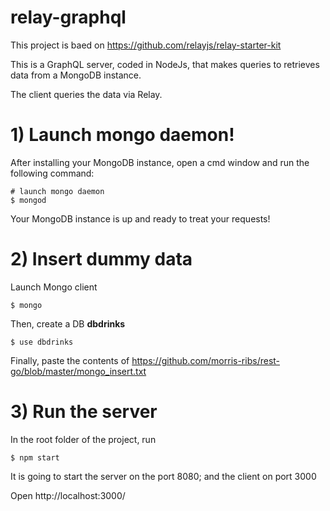 # relay-graphql

This project is baed on https://github.com/relayjs/relay-starter-kit

This is a GraphQL server, coded in NodeJs, that makes queries to retrieves data from a MongoDB instance.

The client queries the data via Relay.

# 1) Launch mongo daemon!

After installing your MongoDB instance, open a cmd window and run the following command:
```
# launch mongo daemon
$ mongod
```

Your MongoDB instance is up and ready to treat your requests!

# 2) Insert dummy data

Launch Mongo client
```
$ mongo
```

Then, create a DB **dbdrinks**

```
$ use dbdrinks
```

Finally, paste the contents of https://github.com/morris-ribs/rest-go/blob/master/mongo_insert.txt


# 3) Run the server

In the root folder of the project, run
```
$ npm start
```

It is going to start the server on the port 8080; and the client on port 3000

Open http://localhost:3000/
